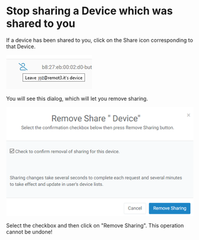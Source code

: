 # Stop sharing a Device which was shared to you

If a device has been shared to you, click on the Share icon corresponding to that Device.  

![](../../.gitbook/assets/image%20%2848%29.png)

You will see this dialog, which will let you remove sharing.

![](../../.gitbook/assets/image%20%28180%29.png)

Select the checkbox and then click on "Remove Sharing".  This operation cannot be undone!

